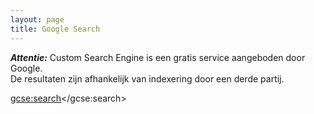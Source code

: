 ```yaml
---
layout: page
title: Google Search
---
```


**_Attentie:_** Custom Search Engine is een gratis service aangeboden door Google.  
De resultaten zijn afhankelijk van indexering door een derde partij.

<script>
  (function() {
    var cx = '002151703305773322890:huxurc7jcdu';
    var gcse = document.createElement('script');
    gcse.type = 'text/javascript';
    gcse.async = true;
    gcse.src = 'https://cse.google.com/cse.js?cx=' + cx;
    var s = document.getElementsByTagName('script')[0];
    s.parentNode.insertBefore(gcse, s);
  })();
</script>
<gcse:search></gcse:search>
